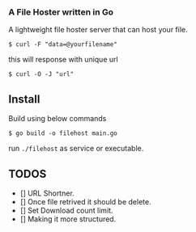 ### A File Hoster written in Go 

A lightweight file hoster server that can host your file.

```shell
$ curl -F "data=@yourfilename" 
```
this will response with unique url

```shell
$ curl -O -J "url"
```

## Install

Build using below commands 
```shell
$ go build -o filehost main.go

```

run `./filehost` as service or executable.

## TODOS
- []  URL Shortner.
- []  Once file retrived it should be delete.
- []  Set Download count limit.
- []  Making it more structured.